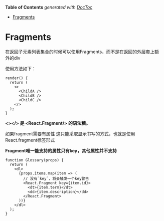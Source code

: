 <!-- START doctoc generated TOC please keep comment here to allow auto update -->
<!-- DON'T EDIT THIS SECTION, INSTEAD RE-RUN doctoc TO UPDATE -->
**Table of Contents**  *generated with [DocToc](https://github.com/thlorenz/doctoc)*

- [Fragments](#fragments)

<!-- END doctoc generated TOC please keep comment here to allow auto update -->

# Fragments

在返回子元素列表集合的时候可以使用Fragments，而不是在返回的外层套上额外的div

使用方法如下：

	render() {
	  return (
	    <>
	      <ChildA />
	      <ChildB />
	      <ChildC />
	    </>
	  );
	}

**<></> 是 <React.Fragment/> 的语法糖。**

如果fragment需要有属性 这只能采取显示书写的方式，也就是使用React.fragment标签形式

**Fragment唯一能支持的属性只有key，其他属性并不支持**

	function Glossary(props) {
	  return (
	    <dl>
	      {props.items.map(item => (
	        // 没有`key`，将会触发一个key警告
	        <React.Fragment key={item.id}>
	          <dt>{item.term}</dt>
	          <dd>{item.description}</dd>
	        </React.Fragment>
	      ))}
	    </dl>
	  );
	}



